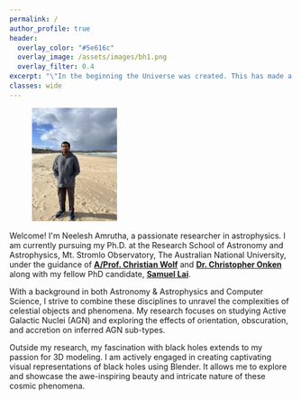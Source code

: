 ```yaml
---
permalink: /
author_profile: true
header:
  overlay_color: "#5e616c"
  overlay_image: /assets/images/bh1.png
  overlay_filter: 0.4
excerpt: "\"In the beginning the Universe was created. This has made a lot of people very angry and been widely regarded as a bad move.\" <br/> ~Douglas Adams"
classes: wide
---
```


<figure style="width: 30%" class="align-right">
  <a href="/assets/images/photo.jpeg" title="Bio Photo" alt="Bio Photo">
  <img src="/assets/images/photo.jpeg" alt=""></a>
</figure>

Welcome! I'm Neelesh Amrutha, a passionate researcher in astrophysics. I am currently pursuing my Ph.D. at
the Research School of Astronomy and Astrophysics, Mt. Stromlo Observatory, The Australian National University, 
under the guidance of [**A/Prof. Christian Wolf**](https://researchers.anu.edu.au/researchers/wolf-c) 
and [**Dr. Christopher Onken**](https://researchers.anu.edu.au/researchers/onken-c) along with my fellow PhD candidate,
[**Samuel Lai**](https://samlaihei.github.io).

With a background in both Astronomy & Astrophysics and Computer Science, I strive to combine these disciplines to 
unravel the complexities of celestial objects and phenomena. My research focuses on studying Active Galactic Nuclei (AGN)
and exploring the effects of orientation, obscuration, and accretion on inferred AGN sub-types.

Outside my research, my fascination with black holes extends to my passion for 3D modeling. I am actively engaged in 
creating captivating visual representations of black holes using Blender. It allows me to explore and showcase the 
awe-inspiring beauty and intricate nature of these cosmic phenomena.
